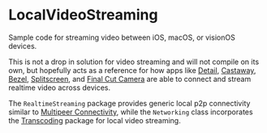 # LocalVideoStreaming

Sample code for streaming video between iOS, macOS, or visionOS devices.

This is not a drop in solution for video streaming and will not compile on its own, but hopefully acts as a reference for how apps like [Detail](https://apps.apple.com/us/app/detail-video-studio/id1673518618), [Castaway](https://apps.apple.com/app/apple-store/id6476697957), [Bezel](https://apps.apple.com/us/app/bezel-device-mirror/id6476657945), [Splitscreen](https://apps.apple.com/us/app/splitscreen-multi-display/id6478007837), and [Final Cut Camera](https://www.apple.com/newsroom/2024/05/final-cut-pro-transforms-video-creation-with-live-multicam-on-ipad-and-new-ai-features-on-mac/) are able to connect and stream realtime video across devices.

The `RealtimeStreaming` package provides generic local p2p connectivity similar to [Multipeer Connectivity](https://developer.apple.com/documentation/multipeerconnectivity), while the `Networking` class incorporates the [Transcoding](https://github.com/finnvoor/Transcoding) package for local video streaming.
